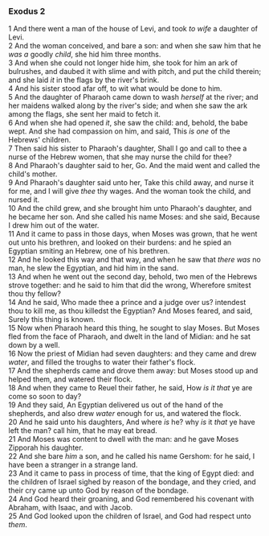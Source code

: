 ### Exodus 2

1 And there went a man of the house of Levi, and took *to wife* a daughter of Levi.  
2 And the woman conceived, and bare a son: and when she saw him that he *was a* goodly *child*, she hid him three months.  
3 And when she could not longer hide him, she took for him an ark of bulrushes, and daubed it with slime and with pitch, and put the child therein; and she laid *it* in the flags by the river's brink.  
4 And his sister stood afar off, to wit what would be done to him.  
5 And the daughter of Pharaoh came down to wash *herself* at the river; and her maidens walked along by the river's side; and when she saw the ark among the flags, she sent her maid to fetch it.  
6 And when she had opened *it*, she saw the child: and, behold, the babe wept. And she had compassion on him, and said, This *is one* of the Hebrews' children.  
7 Then said his sister to Pharaoh's daughter, Shall I go and call to thee a nurse of the Hebrew women, that she may nurse the child for thee?  
8 And Pharaoh's daughter said to her, Go. And the maid went and called the child's mother.  
9 And Pharaoh's daughter said unto her, Take this child away, and nurse it for me, and I will give *thee* thy wages. And the woman took the child, and nursed it.  
10 And the child grew, and she brought him unto Pharaoh's daughter, and he became her son. And she called his name Moses: and she said, Because I drew him out of the water.  
11 And it came to pass in those days, when Moses was grown, that he went out unto his brethren, and looked on their burdens: and he spied an Egyptian smiting an Hebrew, one of his brethren.  
12 And he looked this way and that way, and when he saw that *there was* no man, he slew the Egyptian, and hid him in the sand.  
13 And when he went out the second day, behold, two men of the Hebrews strove together: and he said to him that did the wrong, Wherefore smitest thou thy fellow?  
14 And he said, Who made thee a prince and a judge over us? intendest thou to kill me, as thou killedst the Egyptian? And Moses feared, and said, Surely this thing is known.  
15 Now when Pharaoh heard this thing, he sought to slay Moses. But Moses fled from the face of Pharaoh, and dwelt in the land of Midian: and he sat down by a well.  
16 Now the priest of Midian had seven daughters: and they came and drew *water*, and filled the troughs to water their father's flock.  
17 And the shepherds came and drove them away: but Moses stood up and helped them, and watered their flock.  
18 And when they came to Reuel their father, he said, How *is it that* ye are come so soon to day?  
19 And they said, An Egyptian delivered us out of the hand of the shepherds, and also drew *water* enough for us, and watered the flock.  
20 And he said unto his daughters, And where *is* he? why *is* it *that* ye have left the man? call him, that he may eat bread.  
21 And Moses was content to dwell with the man: and he gave Moses Zipporah his daughter.  
22 And she bare *him* a son, and he called his name Gershom: for he said, I have been a stranger in a strange land.  
23 And it came to pass in process of time, that the king of Egypt died: and the children of Israel sighed by reason of the bondage, and they cried, and their cry came up unto God by reason of the bondage.  
24 And God heard their groaning, and God remembered his covenant with Abraham, with Isaac, and with Jacob.  
25 And God looked upon the children of Israel, and God had respect unto *them*.  
